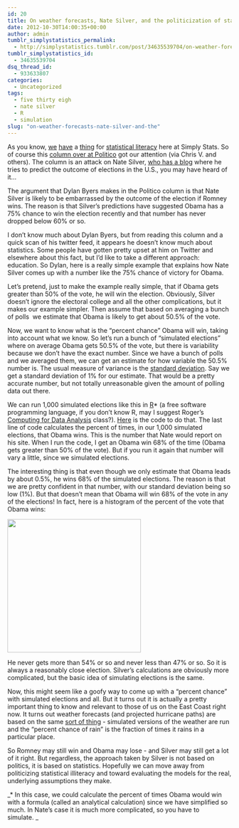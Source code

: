 ```yaml
---
id: 20
title: On weather forecasts, Nate Silver, and the politicization of statistical illiteracy
date: 2012-10-30T14:00:35+00:00
author: admin
tumblr_simplystatistics_permalink:
  - http://simplystatistics.tumblr.com/post/34635539704/on-weather-forecasts-nate-silver-and-the
tumblr_simplystatistics_id:
  - 34635539704
dsq_thread_id:
  - 933633807
categories:
  - Uncategorized
tags:
  - five thirty eigh
  - nate silver
  - R
  - simulation
slug: "on-weather-forecasts-nate-silver-and-the"
---
```

As you know, <a href="http://simplystatistics.org/post/34483703514/sunday-data-statistics-link-roundup-10-28-12" target="_blank">we</a> <a href="http://simplystatistics.org/post/33564003058/sunday-data-statistics-link-roundup-10-14-12" target="_blank">have</a> a <a href="http://simplystatistics.org/post/29407938554/statistics-statisticians-need-better-marketing" target="_blank">thing</a> for <a href="http://simplystatistics.org/post/13684264380/citizen-science-makes-statistical-literacy-critical" target="_blank">statistical literacy</a> here at Simply Stats. So of course this <a href="http://www.politico.com/blogs/media/2012/10/nate-silver-romney-clearly-could-still-win-147618.html" target="_blank">column over at Politico</a> got our attention (via Chris V. and others). The column is an attack on Nate Silver, <a href="http://fivethirtyeight.blogs.nytimes.com/" target="_blank">who has a blog</a> where he tries to predict the outcome of elections in the U.S., you may have heard of it&#8230;

The argument that Dylan Byers makes in the Politico column is that Nate Silver is likely to be embarrassed by the outcome of the election if Romney wins. The reason is that Silver&#8217;s predictions have suggested Obama has a 75% chance to win the election recently and that number has never dropped below 60% or so. 

I don&#8217;t know much about Dylan Byers, but from reading this column and a quick scan of his twitter feed, it appears he doesn&#8217;t know much about statistics. Some people have gotten pretty upset at him on Twitter and elsewhere about this fact, but I&#8217;d like to take a different approach: education. So Dylan, here is a really simple example that explains how Nate Silver comes up with a number like the 75% chance of victory for Obama. 

Let&#8217;s pretend, just to make the example really simple, that if Obama gets greater than 50% of the vote, he will win the election. Obviously, Silver doesn&#8217;t ignore the electoral college and all the other complications, but it makes our example simpler. Then assume that based on averaging a bunch of polls  we estimate that Obama is likely to get about 50.5% of the vote.

Now, we want to know what is the &#8220;percent chance&#8221; Obama will win, taking into account what we know. So let&#8217;s run a bunch of &#8220;simulated elections&#8221; where on average Obama gets 50.5% of the vote, but there is variability because we don&#8217;t have the exact number. Since we have a bunch of polls and we averaged them, we can get an estimate for how variable the 50.5% number is. The usual measure of variance is the <a href="http://en.wikipedia.org/wiki/Standard_deviation" target="_blank">standard deviation</a>. Say we get a standard deviation of 1% for our estimate. That would be a pretty accurate number, but not totally unreasonable given the amount of polling data out there. 

We can run 1,000 simulated elections like this in <a href="http://www.r-project.org/" target="_blank">R</a>* (a free software programming language, if you don&#8217;t know R, may I suggest Roger&#8217;s <a href="https://www.coursera.org/course/compdata" target="_blank">Computing for Data Analysis</a> class?). <a href="https://raw.github.com/gist/3979974/21e3aea5aad79f68c03bbc519c216ed35b2ecd8b/gistfile1.r" target="_blank">Here</a> is the code to do that. The last line of code calculates the percent of times, in our 1,000 simulated elections, that Obama wins. This is the number that Nate would report on his site. When I run the code, I get an Obama win 68% of the time (Obama gets greater than 50% of the vote). But if you run it again that number will vary a little, since we simulated elections. 

The interesting thing is that even though we only estimate that Obama leads by about 0.5%, he wins 68% of the simulated elections. The reason is that we are pretty confident in that number, with our standard deviation being so low (1%). But that doesn&#8217;t mean that Obama will win 68% of the vote in any of the elections! In fact, here is a histogram of the percent of the vote that Obama wins: 

<img height="300" src="http://biostat.jhsph.edu/~jleek/obama.png" width="300" />

He never gets more than 54% or so and never less than 47% or so. So it is always a reasonably close election. Silver&#8217;s calculations are obviously more complicated, but the basic idea of simulating elections is the same. 

Now, this might seem like a goofy way to come up with a &#8220;percent chance&#8221; with simulated elections and all. But it turns out it is actually a pretty important thing to know and relevant to those of us on the East Coast right now. It turns out weather forecasts (and projected hurricane paths) are based on the same <a href="http://en.wikipedia.org/wiki/Numerical_weather_prediction" target="_blank">sort of thing</a> - simulated versions of the weather are run and the &#8220;percent chance of rain&#8221; is the fraction of times it rains in a particular place. 

So Romney may still win and Obama may lose - and Silver may still get a lot of it right. But regardless, the approach taken by Silver is not based on politics, it is based on statistics. Hopefully we can move away from politicizing statistical illiteracy and toward evaluating the models for the real, underlying assumptions they make. 

_* In this case, we could calculate the percent of times Obama would win with a formula (called an analytical calculation) since we have simplified so much. In Nate&#8217;s case it is much more complicated, so you have to simulate. _
